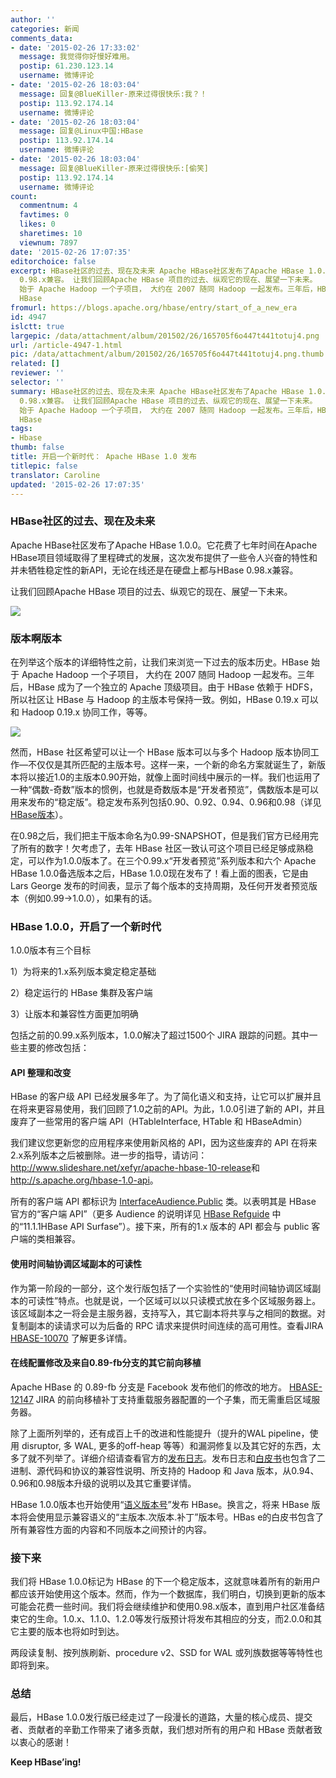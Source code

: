 ```yaml
---
author: ''
categories: 新闻
comments_data:
- date: '2015-02-26 17:33:02'
  message: 我觉得你好慢好难用。
  postip: 61.230.123.14
  username: 微博评论
- date: '2015-02-26 18:03:04'
  message: 回复@BlueKiller-原来过得很快乐:我？！
  postip: 113.92.174.14
  username: 微博评论
- date: '2015-02-26 18:03:04'
  message: 回复@Linux中国:HBase
  postip: 113.92.174.14
  username: 微博评论
- date: '2015-02-26 18:03:04'
  message: 回复@BlueKiller-原来过得很快乐:[偷笑]
  postip: 113.92.174.14
  username: 微博评论
count:
  commentnum: 4
  favtimes: 0
  likes: 0
  sharetimes: 10
  viewnum: 7897
date: '2015-02-26 17:07:35'
editorchoice: false
excerpt: HBase社区的过去、现在及未来 Apache HBase社区发布了Apache HBase 1.0.0。它花费了七年时间在Apache HBase项目领域取得了里程碑式的发展，这次发布提供了一些令人兴奋的特性和并未牺牲稳定性的新API，无论在线还是在硬盘上都与HBase
  0.98.x兼容。 让我们回顾Apache HBase 项目的过去、纵观它的现在、展望一下未来。  版本啊版本 在列举这个版本的详细特性之前，让我们来浏览一下过去的版本历史。HBase
  始于 Apache Hadoop 一个子项目， 大约在 2007 随同 Hadoop 一起发布。三年后，HBase 成为了一个独立的 Apache 顶级项目。由于
  HBase
fromurl: https://blogs.apache.org/hbase/entry/start_of_a_new_era
id: 4947
islctt: true
largepic: /data/attachment/album/201502/26/165705f6o447t441totuj4.png
url: /article-4947-1.html
pic: /data/attachment/album/201502/26/165705f6o447t441totuj4.png.thumb.jpg
related: []
reviewer: ''
selector: ''
summary: HBase社区的过去、现在及未来 Apache HBase社区发布了Apache HBase 1.0.0。它花费了七年时间在Apache HBase项目领域取得了里程碑式的发展，这次发布提供了一些令人兴奋的特性和并未牺牲稳定性的新API，无论在线还是在硬盘上都与HBase
  0.98.x兼容。 让我们回顾Apache HBase 项目的过去、纵观它的现在、展望一下未来。  版本啊版本 在列举这个版本的详细特性之前，让我们来浏览一下过去的版本历史。HBase
  始于 Apache Hadoop 一个子项目， 大约在 2007 随同 Hadoop 一起发布。三年后，HBase 成为了一个独立的 Apache 顶级项目。由于
  HBase
tags:
- Hbase
thumb: false
title: 开启一个新时代： Apache HBase 1.0 发布
titlepic: false
translator: Caroline
updated: '2015-02-26 17:07:35'
---
```


### HBase社区的过去、现在及未来


Apache HBase社区发布了Apache HBase 1.0.0。它花费了七年时间在Apache HBase项目领域取得了里程碑式的发展，这次发布提供了一些令人兴奋的特性和并未牺牲稳定性的新API，无论在线还是在硬盘上都与HBase 0.98.x兼容。


让我们回顾Apache HBase 项目的过去、纵观它的现在、展望一下未来。


![](/data/attachment/album/201502/26/165705f6o447t441totuj4.png)


### 版本啊版本


在列举这个版本的详细特性之前，让我们来浏览一下过去的版本历史。HBase 始于 Apache Hadoop 一个子项目， 大约在 2007 随同 Hadoop 一起发布。三年后，HBase 成为了一个独立的 Apache 顶级项目。由于 HBase 依赖于 HDFS，所以社区让 HBase 与 Hadoop 的主版本号保持一致。例如，HBase 0.19.x 可以和 Hadoop 0.19.x 协同工作，等等。


![](/data/attachment/album/201502/26/164442jnyu4yhs9743udhu.jpeg)


然而，HBase 社区希望可以让一个 HBase 版本可以与多个 Hadoop 版本协同工作—不仅仅是其所匹配的主版本号。这样一来，一个新的命名方案就诞生了，新版本将以接近1.0的主版本0.90开始，就像上面时间线中展示的一样。我们也运用了一种“偶数-奇数”版本的惯例，也就是奇数版本是“开发者预览”，偶数版本是可以用来发布的“稳定版”。稳定发布系列包括0.90、0.92、0.94、0.96和0.98（详见[HBase版本](https://hbase.apache.org/book.html#hbase.versioning)）。


在0.98之后，我们把主干版本命名为0.99-SNAPSHOT，但是我们官方已经用完了所有的数字！欠考虑了，去年 HBase 社区一致认可这个项目已经足够成熟稳定，可以作为1.0.0版本了。在三个0.99.x“开发者预览”系列版本和六个 Apache HBase 1.0.0备选版本之后，HBase 1.0.0现在发布了！看上面的图表，它是由 Lars George 发布的时间表，显示了每个版本的支持周期，及任何开发者预览版本（例如0.99->1.0.0），如果有的话。 


### HBase 1.0.0，开启了一个新时代


1.0.0版本有三个目标


1）为将来的1.x系列版本奠定稳定基础


2）稳定运行的 HBase 集群及客户端


3）让版本和兼容性方面更加明确


包括之前的0.99.x系列版本，1.0.0解决了超过1500个 JIRA 跟踪的问题。其中一些主要的修改包括： 


#### API 整理和改变


HBase 的客户级 API 已经发展多年了。为了简化语义和支持，让它可以扩展并且在将来更容易使用，我们回顾了1.0之前的API。为此，1.0.0引进了新的 API，并且废弃了一些常用的客户端 API（HTableInterface, HTable 和 HBaseAdmin）


我们建议您更新您的应用程序来使用新风格的 API，因为这些废弃的 API 在将来2.x系列版本之后被删除。进一步的指导，请访问：<http://www.slideshare.net/xefyr/apache-hbase-10-release>和 <http://s.apache.org/hbase-1.0-api>。


所有的客户端 API 都标识为 [InterfaceAudience.Public](https://hbase.apache.org/apidocs/org/apache/hadoop/hbase/classification/InterfaceAudience.Public.html) 类。以表明其是 HBase 官方的“客户端 API”（更多 Audience 的说明详见 [HBase Refguide](http://hbase.apache.org/book.html) 中的“11.1.1HBase API Surfase”）。接下来，所有的1.x 版本的 API 都会与 public 客户端的类相兼容。 


#### 使用时间轴协调区域副本的可读性


作为第一阶段的一部分，这个发行版包括了一个实验性的“使用时间轴协调区域副本的可读性”特点。也就是说，一个区域可以以只读模式放在多个区域服务器上。该区域副本之一将会是主服务器，支持写入，其它副本将共享与之相同的数据。对复制副本的读请求可以为后备的 RPC 请求来提供时间连续的高可用性。查看JIRA [HBASE-10070](https://issues.apache.org/jira/browse/HBASE-10070) 了解更多详情。


#### 在线配置修改及来自0.89-fb分支的其它前向移植


Apache HBase 的 0.89-fb 分支是 Facebook 发布他们的修改的地方。 [HBASE-12147](https://issues.apache.org/jira/browse/HBASE-12147) JIRA 的前向移植补丁支持重载服务器配置的一个子集，而无需重启区域服务器。


除了上面所列举的，还有成百上千的改进和性能提升（提升的WAL pipeline，使用 disruptor, 多 WAL, 更多的off-heap 等等）和漏洞修复以及其它好的东西，太多了就不列举了。详细介绍请查看官方的[发布日志](http://markmail.org/message/u43qluenc7soxloe)。发布日志和[白皮书](https://hbase.apache.org/book.html#hbase.versioning)也包含了二进制、源代码和协议的兼容性说明、所支持的 Hadoop 和 Java 版本，从0.94、0.96和0.98版本升级的说明以及其它重要详情。


HBase 1.0.0版本也开始使用“[语义版本号](http://semver.org/)”发布 HBase。换言之，将来 HBase 版本将会使用显示兼容语义的“主版本.次版本.补丁”版本号。HBas e的白皮书包含了所有兼容性方面的内容和不同版本之间预计的内容。


### 接下来


我们将 HBase 1.0.0标记为 HBase 的下一个稳定版本，这就意味着所有的新用户都应该开始使用这个版本。然而，作为一个数据库，我们明白，切换到更新的版本可能会花费一些时间。我们将会继续维护和使用0.98.x版本，直到用户社区准备结束它的生命。1.0.x、1.1.0、1.2.0等发行版预计将发布其相应的分支，而2.0.0和其它主要的版本也将如时到达。


两段读复制、按列族刷新、procedure v2、SSD for WAL 或列族数据等等特性也即将到来。


### 总结


最后，HBase 1.0.0发行版已经走过了一段漫长的道路，大量的核心成员、提交者、贡献者的辛勤工作带来了诸多贡献，我们想对所有的用户和 HBase 贡献者致以衷心的感谢！


**Keep HBase’ing!**